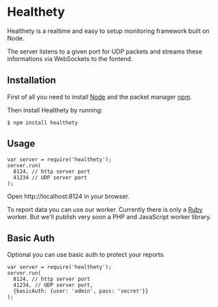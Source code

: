 # Healthety

Healthety is a realtime and easy to setup monitoring framework built on Node.

The server listens to a given port for UDP packets and streams these informations via WebSockets to the fontend.

## Installation

First of all you need to install [Node](https://github.com/joyent/node/wiki/Installation) and the packet manager [npm](https://github.com/isaacs/npm#readme).

Then install Healthety by running:

    $ npm install healthety

## Usage

    var server = require('healthety');
    server.run(
      8124, // http server port
      41234 // UDP server port
    );

Open http://localhost:8124 in your browser.

To report data you can use our worker. Currently there is only a [Ruby](https://github.com/healthety/ruby_worker) worker. But we'll publish very soon a PHP and JavaScript worker library.

## Basic Auth

Optional you can use basic auth to protect your reports.

    var server = require('healthety');
    server.run(
      8124, // http server port
      41234, // UDP server port,
      {basicAuth: {user: 'admin', pass: 'secret'}}
    );

